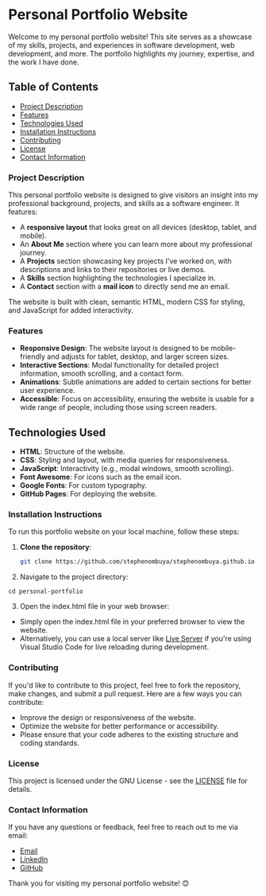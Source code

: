 # **Personal Portfolio Website**

Welcome to my personal portfolio website! This site serves as a showcase of my skills, projects, and experiences in software development, web development, and more. The portfolio highlights my journey, expertise, and the work I have done.

## **Table of Contents**

- [Project Description](#project-description)
- [Features](#features)
- [Technologies Used](#technologies-used)
- [Installation Instructions](#installation-instructions)
- [Contributing](#contributing)
- [License](#license)
- [Contact Information](#contact-information)


### **Project Description**

This personal portfolio website is designed to give visitors an insight into my professional background, projects, and skills as a software engineer. It features:

- A **responsive layout** that looks great on all devices (desktop, tablet, and mobile).
- An **About Me** section where you can learn more about my professional journey.
- A **Projects** section showcasing key projects I've worked on, with descriptions and links to their repositories or live demos.
- A **Skills** section highlighting the technologies I specialize in.
- A **Contact** section with a **mail icon** to directly send me an email.

The website is built with clean, semantic HTML, modern CSS for styling, and JavaScript for added interactivity.

### **Features**

- **Responsive Design**: The website layout is designed to be mobile-friendly and adjusts for tablet, desktop, and larger screen sizes.
- **Interactive Sections**: Modal functionality for detailed project information, smooth scrolling, and a contact form.
- **Animations**: Subtle animations are added to certain sections for better user experience.
- **Accessible**: Focus on accessibility, ensuring the website is usable for a wide range of people, including those using screen readers.

## Technologies Used

- **HTML**: Structure of the website.
- **CSS**: Styling and layout, with media queries for responsiveness.
- **JavaScript**: Interactivity (e.g., modal windows, smooth scrolling).
- **Font Awesome**: For icons such as the email icon.
- **Google Fonts**: For custom typography.
- **GitHub Pages**: For deploying the website.


### **Installation Instructions**

To run this portfolio website on your local machine, follow these steps:

1. **Clone the repository**:

   ```bash
   git clone https://github.com/stephenombuya/stephenombuya.github.io
   ```

2. Navigate to the project directory:

```
cd personal-portfolio
```

3. Open the index.html file in your web browser:

- Simply open the index.html file in your preferred browser to view the website.
- Alternatively, you can use a local server like [Live Server](https://marketplace.visualstudio.com/items?itemName=ritwickdey.LiveServer) if you're using Visual Studio Code for live reloading during development.


### **Contributing**
If you'd like to contribute to this project, feel free to fork the repository, make changes, and submit a pull request. Here are a few ways you can contribute:

- Improve the design or responsiveness of the website.
- Optimize the website for better performance or accessibility.
- Please ensure that your code adheres to the existing structure and coding standards.

### **License**
This project is licensed under the GNU License - see the [LICENSE](https://github.com/stephenombuya/stephenombuya.github.io/blob/main/LICENSE) file for details.

### **Contact Information**
If you have any questions or feedback, feel free to reach out to me via email:

- [Email](mailto:michiekaombuya@gmail.com)
- [LinkedIn](https://www.linkedin.com/in/stephen-ombuya/)
- [GitHub](https://github.com/stephenombuya)

Thank you for visiting my personal portfolio website! 😊
